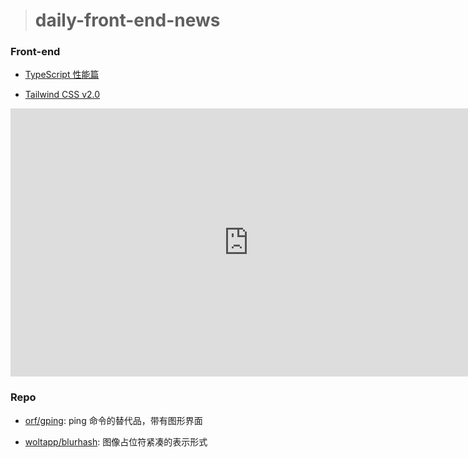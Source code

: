 > # daily-front-end-news

### Front-end

- [TypeScript 性能篇](https://github.com/microsoft/TypeScript/wiki/Performance)

- [Tailwind CSS v2.0](https://blog.tailwindcss.com/tailwindcss-v2)

<iframe width="762" height="429" src="https://www.youtube.com/embed/3u_vIdnJYLc" frameborder="0" allow="accelerometer; autoplay; clipboard-write; encrypted-media; gyroscope; picture-in-picture" allowfullscreen></iframe>

### Repo

- [orf/gping](https://github.com/orf/gping): ping 命令的替代品，带有图形界面

- [woltapp/blurhash](https://github.com/woltapp/blurhash): 图像占位符紧凑的表示形式
